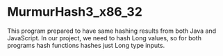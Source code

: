 # MurmurHash3_x86_32
This program prepared to have same hashing results from both Java and JavaScript. In our project, we need to hash Long values, so for both programs hash functions hashes just Long type inputs.
